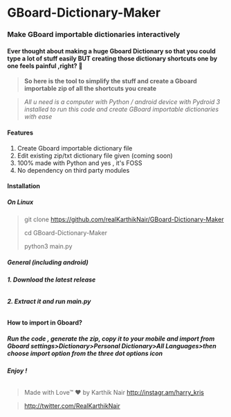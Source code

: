 # GBoard-Dictionary-Maker

### Make GBoard importable dictionaries interactively

#### Ever thought about making a huge Gboard Dictionary so that you could type a lot of stuff easily BUT creating those dictionary shortcuts one by one feels painful ,right? 🤔 
> **So here is the tool to simplify the stuff and create a Gboard importable zip of all the shortcuts you create**

> *All u need is a computer with Python / android device with Pydroid 3 installed to run this code and create GBoard importable dictionaries with ease*

#### **Features**
 1. Create Gboard importable dictionary file
 2. Edit existing zip/txt dictionary file given (coming soon)
 3. 100% made with Python and yes , it's FOSS
 4. No dependency on third party modules


#### **Installation**
##### On Linux
>git clone https://github.com/realKarthikNair/GBoard-Dictionary-Maker
>
>cd GBoard-Dictionary-Maker
>
>python3 main.py

##### General (including android)
###### **1. Download the latest release**
###### **2. Extract it and run main.py**

#### How to import in Gboard?
##### **Run the code , generate the zip, copy it to your mobile and import from Gboard settings>Dictionary>Personal Dictionary>All Languages>then choose import option from the three dot options icon**

###### **Enjoy !**

>Made with Love™ ❤️
>by Karthik Nair 
>http://instagr.am/harry_kris 

>http://twitter.com/RealKarthikNair

